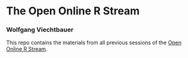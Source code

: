 # The Open Online R Stream

### Wolfgang Viechtbauer

This repo contains the materials from all previous sessions of the [Open Online R Stream](https://www.wvbauer.com/doku.php/live_streams).
